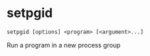 # setpgid

```
setpgid [options] <program> [<argument>...]
```

Run a program in a new process group
